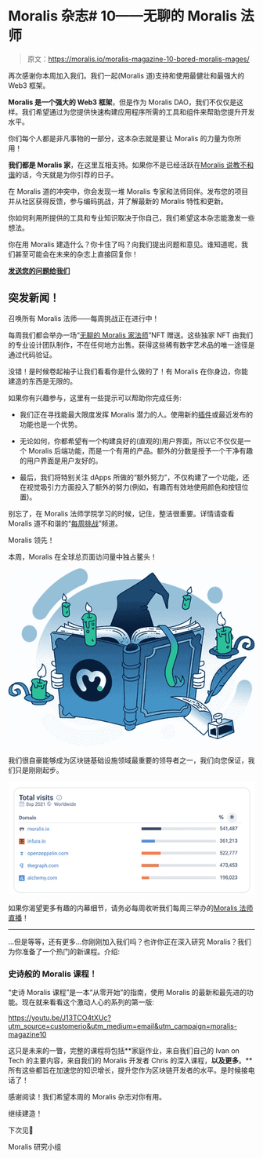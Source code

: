 # Moralis 杂志# 10——无聊的 Moralis 法师

> 原文：<https://moralis.io/moralis-magazine-10-bored-moralis-mages/>

再次感谢你本周加入我们。我们一起(Moralis 道)支持和使用最健壮和最强大的 Web3 框架。

**Moralis 是一个强大的 Web3 框架**，但是作为 Moralis DAO，我们不仅仅是这样。我们希望通过为您提供快速构建应用程序所需的工具和组件来帮助您提升开发水平。

你们每个人都是非凡事物的一部分，这本杂志就是要让 Moralis 的力量为你所用！

**我们都是 Moralis 家**，在这里互相支持。如果你不是已经活跃在[Moralis 说教不和谐](https://discord.com/invite/P9N9HF97hH)的话，今天就是为你引荐的日子。

在 Moralis 道的冲突中，你会发现一堆 Moralis 专家和法师同伴。发布您的项目并从社区获得反馈，参与编码挑战，并了解最新的 Moralis 特性和更新。

你如何利用所提供的工具和专业知识取决于你自己，我们希望这本杂志能激发一些想法。

你在用 Moralis 建造什么？你卡住了吗？向我们提出问题和意见。谁知道呢，我们甚至可能会在未来的杂志上直接回复你！

[**发送您的问题给我们**](https://ivanontech.typeform.com/to/R9K5lnGe)

## **突发新闻！**

召唤所有 Moralis 法师——每周挑战正在进行中！

每周我们都会举办一场“[无聊的 Moralis 家法师](https://opensea.io/collection/boredmoralismages)”NFT 赠送。这些独家 NFT 由我们的专业设计团队制作，不在任何地方出售。获得这些稀有数字艺术品的唯一途径是通过代码验证。

没错！是时候卷起袖子让我们看看你是什么做的了！有 Moralis 在你身边，你能建造的东西是无限的。

如果你有兴趣参与，这里有一些提示可以帮助你完成任务:

*   我们正在寻找能最大限度发挥 Moralis 潜力的人。使用新的[插件](https://moralis.io/plugins/)或最近发布的功能也是一个优势。

*   无论如何，你都希望有一个构建良好的(直观的)用户界面，所以它不仅仅是一个 Moralis 后端功能，而是一个有用的产品。额外的分数是授予一个干净有趣的用户界面是用户友好的。

*   最后，我们将特别关注 dApps 所做的“额外努力”，不仅构建了一个功能，还在视觉吸引力方面投入了额外的努力(例如，有趣而有效地使用颜色和按钮位置)。

别忘了，在 Moralis 法师学院学习的时候，记住，整洁很重要。详情请查看 Moralis 道不和谐的“[每周挑战](https://discord.com/channels/819584798443569182/877589745503461426)”频道。

Moralis 领先！

本周，Moralis 在全球总页面访问量中独占鳌头！

![](img/6633cae550ad655cf7a45a3f8c62657f.png)

我们很自豪能够成为区块链基础设施领域最重要的领导者之一，我们向您保证，我们只是刚刚起步。

![](img/55575cb7f8ab3071c3e75c4df77401be.png)

如果你渴望更多有趣的内幕细节，请务必每周收听我们每周三举办的[Moralis 法师直播](https://www.youtube.com/playlist?list=PLFPZ8ai7J-iQrghCxgymkS9Eicfe82ijt)！

* * *

…但是等等，还有更多…你刚刚加入我们吗？也许你正在深入研究 Moralis？我们为你准备了一个热门的新课程。介绍:

### 史诗般的 Moralis 课程！

“史诗 Moralis 课程”是一本“从零开始”的指南，使用 Moralis 的最新和最先进的功能。现在就来看看这个激动人心的系列的第一版:

https://youtu.be/J13TCO4tXUc?utm_source=customerio&utm_medium=email&utm_campaign=moralis-magazine10

这只是未来的一瞥，完整的课程将包括**家庭作业，来自我们自己的 Ivan on Tech 的主要内容，来自我们的 Moralis 开发者 Chris 的深入课程，**以及更多**。**所有这些都旨在加速您的知识增长，提升您作为区块链开发者的水平。是时候接电话了！

感谢阅读！我们希望本周的 Moralis 杂志对你有用。

继续建造！

下次见💚

Moralis 研究小组